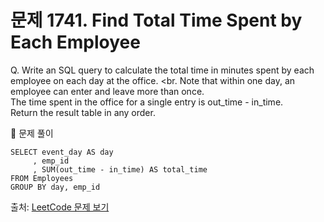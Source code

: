 # 문제 1741. Find Total Time Spent by Each Employee

Q. Write an SQL query to calculate the total time in minutes spent by each employee on each day at the office. <br.
Note that within one day, an employee can enter and leave more than once. <br>
The time spent in the office for a single entry is out_time - in_time. <br>
Return the result table in any order.

🔑 문제 풀이
```mysql
SELECT event_day AS day
     , emp_id
     , SUM(out_time - in_time) AS total_time
FROM Employees 
GROUP BY day, emp_id
```

출처: [LeetCode 문제 보기](https://leetcode.com/problems/find-total-time-spent-by-each-employee/description/)
